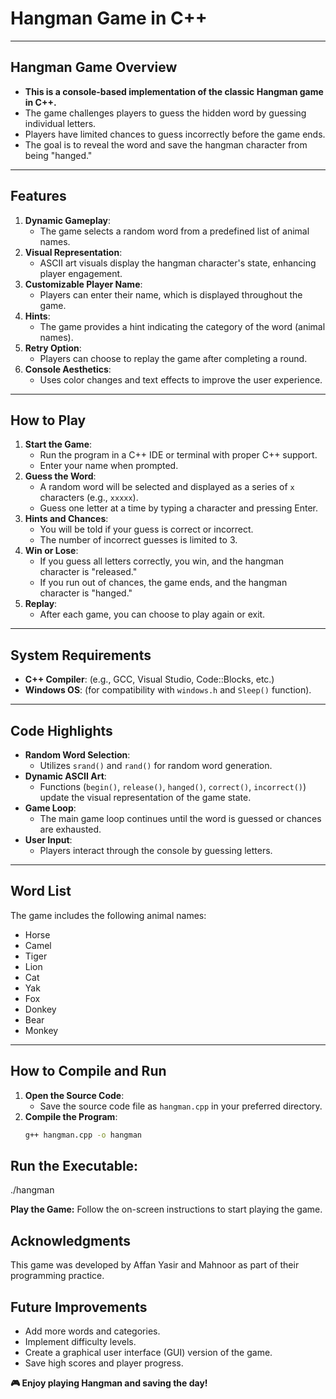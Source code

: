 # **Hangman Game in C++**

---

## **Hangman Game Overview**
- **This is a console-based implementation of the classic Hangman game in C++.**  
- The game challenges players to guess the hidden word by guessing individual letters.  
- Players have limited chances to guess incorrectly before the game ends.  
- The goal is to reveal the word and save the hangman character from being "hanged."  

---

## **Features**
1. **Dynamic Gameplay**:  
   - The game selects a random word from a predefined list of animal names.  
2. **Visual Representation**:  
   - ASCII art visuals display the hangman character's state, enhancing player engagement.  
3. **Customizable Player Name**:  
   - Players can enter their name, which is displayed throughout the game.  
4. **Hints**:  
   - The game provides a hint indicating the category of the word (animal names).  
5. **Retry Option**:  
   - Players can choose to replay the game after completing a round.  
6. **Console Aesthetics**:  
   - Uses color changes and text effects to improve the user experience.  

---

## **How to Play**
1. **Start the Game**:  
   - Run the program in a C++ IDE or terminal with proper C++ support.  
   - Enter your name when prompted.  
2. **Guess the Word**:  
   - A random word will be selected and displayed as a series of `x` characters (e.g., `xxxxx`).  
   - Guess one letter at a time by typing a character and pressing Enter.  
3. **Hints and Chances**:  
   - You will be told if your guess is correct or incorrect.  
   - The number of incorrect guesses is limited to 3.  
4. **Win or Lose**:  
   - If you guess all letters correctly, you win, and the hangman character is "released."  
   - If you run out of chances, the game ends, and the hangman character is "hanged."  
5. **Replay**:  
   - After each game, you can choose to play again or exit.  

---

## **System Requirements**
- **C++ Compiler**: (e.g., GCC, Visual Studio, Code::Blocks, etc.)  
- **Windows OS**: (for compatibility with `windows.h` and `Sleep()` function).  

---

## **Code Highlights**
- **Random Word Selection**:  
   - Utilizes `srand()` and `rand()` for random word generation.  
- **Dynamic ASCII Art**:  
   - Functions (`begin()`, `release()`, `hanged()`, `correct()`, `incorrect()`) update the visual representation of the game state.  
- **Game Loop**:  
   - The main game loop continues until the word is guessed or chances are exhausted.  
- **User Input**:  
   - Players interact through the console by guessing letters.  

---

## **Word List**
The game includes the following animal names:  
- Horse  
- Camel  
- Tiger  
- Lion  
- Cat  
- Yak  
- Fox  
- Donkey  
- Bear  
- Monkey  

---

## **How to Compile and Run**
1. **Open the Source Code**:  
   - Save the source code file as `hangman.cpp` in your preferred directory.  
2. **Compile the Program**:  
   ```bash
   g++ hangman.cpp -o hangman
## **Run the Executable:**

./hangman

**Play the Game:**
Follow the on-screen instructions to start playing the game.
## **Acknowledgments**
This game was developed by Affan Yasir and Mahnoor as part of their programming practice.
## **Future Improvements**
 - Add more words and categories.
 - Implement difficulty levels.
 - Create a graphical user interface (GUI) version of the game.
 - Save high scores and player progress.

**🎮 Enjoy playing Hangman and saving the day!**

